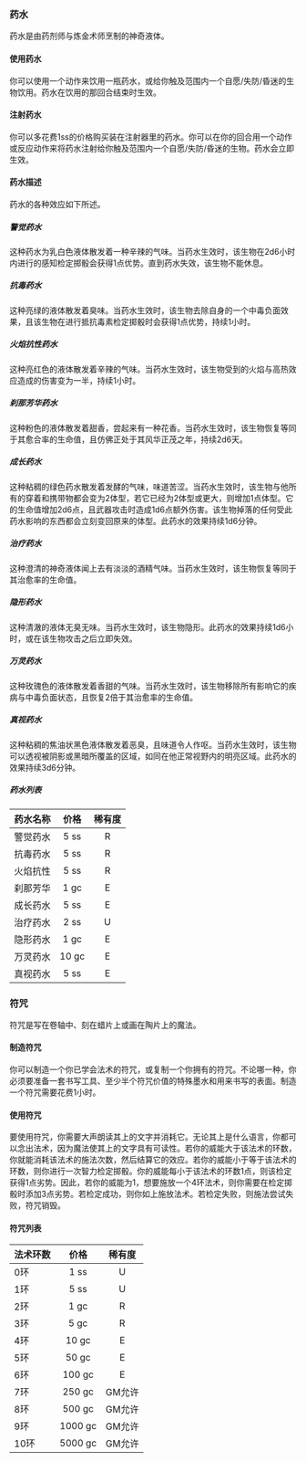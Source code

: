 ### 药水

药水是由药剂师与炼金术师烹制的神奇液体。

#### 使用药水

你可以使用一个动作来饮用一瓶药水，或给你触及范围内一个自愿/失防/昏迷的生物饮用。药水在饮用的那回合结束时生效。

#### 注射药水

你可以多花费1ss的价格购买装在注射器里的药水。你可以在你的回合用一个动作或反应动作来将药水注射给你触及范围内一个自愿/失防/昏迷的生物。药水会立即生效。

#### 药水描述

药水的各种效应如下所述。

##### 警觉药水

这种药水为乳白色液体散发着一种辛辣的气味。当药水生效时，该生物在2d6小时内进行的感知检定掷骰会获得1点优势。直到药水失效，该生物不能休息。

##### 抗毒药水

这种亮绿的液体散发着臭味。当药水生效时，该生物去除自身的一个中毒负面效果，且该生物在进行抵抗毒素检定掷骰时会获得1点优势，持续1小时。

##### 火焰抗性药水

这种亮红色的液体散发着辛辣的气味。当药水生效时，该生物受到的火焰与高热效应造成的伤害变为一半，持续1小时。

##### 刹那芳华药水

这种粉色的液体散发着甜香，尝起来有一种花香。当药水生效时，该生物恢复等同于其愈合率的生命值，且仿佛正处于其风华正茂之年，持续2d6天。

##### 成长药水

这种粘稠的绿色药水散发着发酵的气味，味道苦涩。当药水生效时，该生物与他所有的穿着和携带物都会变为2体型，若它已经为2体型或更大，则增加1点体型。它的生命值增加2d6点，且武器攻击时造成1d6点额外伤害。该生物掉落的任何受此药水影响的东西都会立刻变回原来的体型。此药水的效果持续1d6分钟。

##### 治疗药水

这种澄清的神奇液体闻上去有淡淡的酒精气味。当药水生效时，该生物恢复等同于其治愈率的生命值。

##### 隐形药水

这种清澈的液体无臭无味。当药水生效时，该生物隐形。此药水的效果持续1d6小时，或在该生物攻击之后立即失效。

##### 万灵药水

这种玫瑰色的液体散发着香甜的气味。当药水生效时，该生物移除所有影响它的疾病与中毒负面状态，且恢复2倍于其治愈率的生命值。

##### 真视药水

这种粘稠的焦油状黑色液体散发着恶臭，且味道令人作呕。当药水生效时，该生物可以透视被阴影或黑暗所覆盖的区域，如同在他正常视野内的明亮区域。此药水的效果持续3d6分钟。

##### 药水列表

| 药水名称 | 价格  | 稀有度 |
| -------- | :---: | :----: |
| 警觉药水 | 5 ss  |   R    |
| 抗毒药水 | 5 ss  |   R    |
| 火焰抗性 | 5 ss  |   R    |
| 刹那芳华 | 1 gc  |   E    |
| 成长药水 | 5 ss  |   E    |
| 治疗药水 | 2 ss  |   U    |
| 隐形药水 | 1 gc  |   E    |
| 万灵药水 | 10 gc |   E    |
| 真视药水 | 5 ss  |   E    |



### 符咒

符咒是写在卷轴中、刻在蜡片上或画在陶片上的魔法。

#### 制造符咒

你可以制造一个你已学会法术的符咒，或复制一个你拥有的符咒。不论哪一种，你必须要准备一套书写工具、至少半个符咒价值的特殊墨水和用来书写的表面。制造一个符咒需要花费1小时。

#### 使用符咒

要使用符咒，你需要大声朗读其上的文字并消耗它。无论其上是什么语言，你都可以念出法术，因为魔法使其上的文字具有可读性。若你的威能大于该法术的环数，你就能消耗该法术的施法次数，然后结算它的效应。若你的威能小于等于该法术的环数，则你进行一次智力检定掷骰。你的威能每小于该法术的环数1点，则该检定获得1点劣势。因此，若你的威能为1，想要施放一个4环法术，则你需要在检定掷骰时添加3点劣势。若检定成功，则你如上施放法术。若检定失败，则施法尝试失败，符咒销毁。

#### 符咒列表

| 法术环数 |  价格   | 稀有度 |
| -------- | :-----: | :----: |
| 0环      |  1 ss   |   U    |
| 1环      |  5 ss   |   U    |
| 2环      |  1 gc   |   R    |
| 3环      |  5 gc   |   R    |
| 4环      |  10 gc  |   E    |
| 5环      |  50 gc  |   E    |
| 6环      | 100 gc  |   E    |
| 7环      | 250 gc  | GM允许 |
| 8环      | 500 gc  | GM允许 |
| 9环      | 1000 gc | GM允许 |
| 10环     | 5000 gc | GM允许 |

